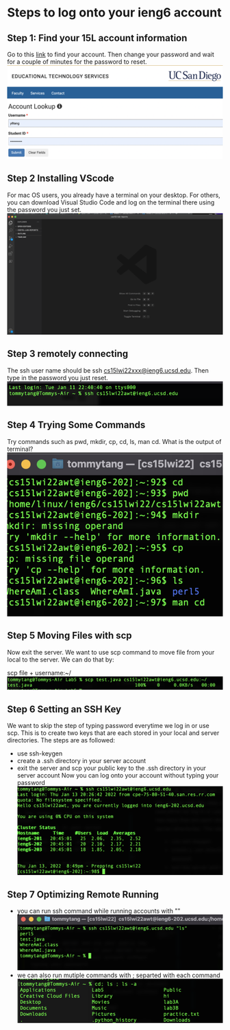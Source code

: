 # Steps to log onto your ieng6 account
## Step 1: Find your 15L account information
Go to this [link](https://sdacs.ucsd.edu/~icc/index.php) to find your account. Then change your password and wait for a couple of minutes for the password to reset.
![step1](images/Step1.png)

## Step 2 Installing VScode
For mac OS users, you already have a terminal on your desktop. For others, you can download Visual Studio Code and log on the terminal there using the password you just set. 
![vscode](images/VSCode.png)
## Step 3 remotely connecting
The ssh user name should be ssh cs15lwi22xxx@ieng6.ucsd.edu.
Then type in the password you just reset.
![step3](images/step2.png)

## Step 4 Trying Some Commands
Try commands such as pwd, mkdir, cp, cd, ls, man cd. What is the output of terminal?
![](images/command.png)
## Step 5 Moving Files with scp
Now exit the server. We want to use scp command to move file from your local to the server. We can do that by:

scp file + username:~/
![scp](images/scp.png)
## Step 6 Setting an SSH Key
We want to skip the step of typing password everytime we log in or use scp. This is to create two keys that are each stored in your local and server directories. The steps are as followed:
* use ssh-keygen
* create a .ssh directory in your server account
* exit the server and scp your public key to the .ssh directory in your server account
Now you can log onto your account without typing your password
![keygen](images/keygen.png)
## Step 7 Optimizing Remote Running 
* you can run ssh command while running accounts with ""
![sshremote](images/sshremote.png)
* we can also run mutiple commands with ; separted with each command
![mutiple](images/mutiple.png)
